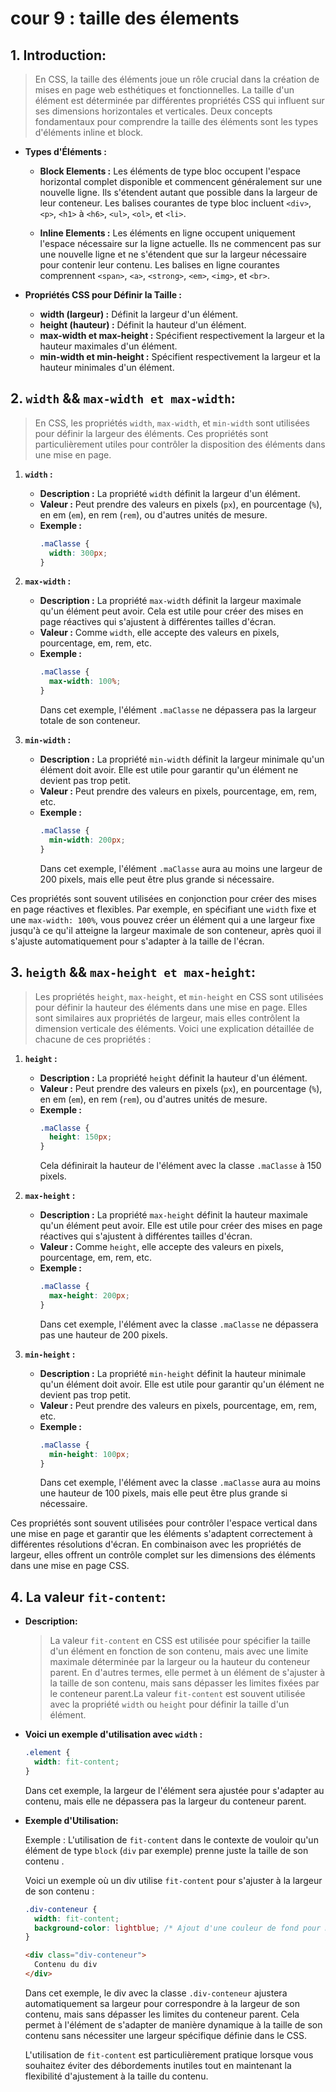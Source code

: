 # cour 9 : **taille des élements**

## 1. **Introduction:**

>En CSS, la taille des éléments joue un rôle crucial dans la création de mises en page web esthétiques et fonctionnelles. La taille d'un élément est déterminée par différentes propriétés CSS qui influent sur ses dimensions horizontales et verticales. Deux concepts fondamentaux pour comprendre la taille des éléments sont les types d'éléments inline et block.


- **Types d'Éléments :**
   
   - **Block Elements :** Les éléments de type bloc occupent l'espace horizontal complet disponible et commencent généralement sur une nouvelle ligne. Ils s'étendent autant que possible dans la largeur de leur conteneur. Les balises courantes de type bloc incluent `<div>`, `<p>`, `<h1>` à `<h6>`, `<ul>`, `<ol>`, et `<li>`.
   
   - **Inline Elements :** Les éléments en ligne occupent uniquement l'espace nécessaire sur la ligne actuelle. Ils ne commencent pas sur une nouvelle ligne et ne s'étendent que sur la largeur nécessaire pour contenir leur contenu. Les balises en ligne courantes comprennent `<span>`, `<a>`, `<strong>`, `<em>`, `<img>`, et `<br>`.


- **Propriétés CSS pour Définir la Taille :**
   - **width (largeur) :** Définit la largeur d'un élément.
   - **height (hauteur) :** Définit la hauteur d'un élément.
   - **max-width et max-height :** Spécifient respectivement la largeur et la hauteur maximales d'un élément.
   - **min-width et min-height :** Spécifient respectivement la largeur et la hauteur minimales d'un élément.





## 2. **``width`` && ``max-width et max-width``:**

>En CSS, les propriétés `width`, `max-width`, et `min-width` sont utilisées pour définir la largeur des éléments. Ces propriétés sont particulièrement utiles pour contrôler la disposition des éléments dans une mise en page. 

1. **`width` :**
   - **Description :** La propriété `width` définit la largeur d'un élément.
   - **Valeur :** Peut prendre des valeurs en pixels (`px`), en pourcentage (`%`), en em (`em`), en rem (`rem`), ou d'autres unités de mesure.
   - **Exemple :**
     ```css
     .maClasse {
       width: 300px;
     }
     ```

2. **`max-width` :**
   - **Description :** La propriété `max-width` définit la largeur maximale qu'un élément peut avoir. Cela est utile pour créer des mises en page réactives qui s'ajustent à différentes tailles d'écran.
   - **Valeur :** Comme `width`, elle accepte des valeurs en pixels, pourcentage, em, rem, etc.
   - **Exemple :**
     ```css
     .maClasse {
       max-width: 100%;
     }
     ```
     Dans cet exemple, l'élément `.maClasse` ne dépassera pas la largeur totale de son conteneur.

3. **`min-width` :**
   - **Description :** La propriété `min-width` définit la largeur minimale qu'un élément doit avoir. Elle est utile pour garantir qu'un élément ne devient pas trop petit.
   - **Valeur :** Peut prendre des valeurs en pixels, pourcentage, em, rem, etc.
   - **Exemple :**
     ```css
     .maClasse {
       min-width: 200px;
     }
     ```
     Dans cet exemple, l'élément `.maClasse` aura au moins une largeur de 200 pixels, mais elle peut être plus grande si nécessaire.

Ces propriétés sont souvent utilisées en conjonction pour créer des mises en page réactives et flexibles. Par exemple, en spécifiant une `width` fixe et une `max-width: 100%`, vous pouvez créer un élément qui a une largeur fixe jusqu'à ce qu'il atteigne la largeur maximale de son conteneur, après quoi il s'ajuste automatiquement pour s'adapter à la taille de l'écran.






## 3. **``heigth`` && ``max-height et max-height``:**

>Les propriétés `height`, `max-height`, et `min-height` en CSS sont utilisées pour définir la hauteur des éléments dans une mise en page. Elles sont similaires aux propriétés de largeur, mais elles contrôlent la dimension verticale des éléments. Voici une explication détaillée de chacune de ces propriétés :



1. **`height` :**
   - **Description :** La propriété `height` définit la hauteur d'un élément.
   - **Valeur :** Peut prendre des valeurs en pixels (`px`), en pourcentage (`%`), en em (`em`), en rem (`rem`), ou d'autres unités de mesure.
   - **Exemple :**
     ```css
     .maClasse {
       height: 150px;
     }
     ```
     Cela définirait la hauteur de l'élément avec la classe `.maClasse` à 150 pixels.

2. **`max-height` :**
   - **Description :** La propriété `max-height` définit la hauteur maximale qu'un élément peut avoir. Elle est utile pour créer des mises en page réactives qui s'ajustent à différentes tailles d'écran.
   - **Valeur :** Comme `height`, elle accepte des valeurs en pixels, pourcentage, em, rem, etc.
   - **Exemple :**
     ```css
     .maClasse {
       max-height: 200px;
     }
     ```
     Dans cet exemple, l'élément avec la classe `.maClasse` ne dépassera pas une hauteur de 200 pixels.

3. **`min-height` :**
   - **Description :** La propriété `min-height` définit la hauteur minimale qu'un élément doit avoir. Elle est utile pour garantir qu'un élément ne devient pas trop petit.
   - **Valeur :** Peut prendre des valeurs en pixels, pourcentage, em, rem, etc.
   - **Exemple :**
     ```css
     .maClasse {
       min-height: 100px;
     }
     ```
     Dans cet exemple, l'élément avec la classe `.maClasse` aura au moins une hauteur de 100 pixels, mais elle peut être plus grande si nécessaire.

Ces propriétés sont souvent utilisées pour contrôler l'espace vertical dans une mise en page et garantir que les éléments s'adaptent correctement à différentes résolutions d'écran. En combinaison avec les propriétés de largeur, elles offrent un contrôle complet sur les dimensions des éléments dans une mise en page CSS.



## 4. **La valeur `fit-content`:**

- **Description:**
  
  >La valeur `fit-content` en CSS est utilisée pour spécifier la taille d'un élément en fonction de son contenu, mais avec une limite maximale déterminée par la largeur ou la hauteur du conteneur parent. En d'autres termes, elle permet à un élément de s'ajuster à la taille de son contenu, mais sans dépasser les limites fixées par le conteneur parent.La valeur `fit-content` est souvent utilisée avec la propriété `width` ou `height` pour définir la taille d'un élément. 
  

- **Voici un exemple d'utilisation avec `width` :**

  ```css
  .element {
    width: fit-content;
  }
  ```

  Dans cet exemple, la largeur de l'élément sera ajustée pour s'adapter au contenu, mais elle ne dépassera pas la largeur du conteneur parent.

- **Exemple d'Utilisation:**

  Exemple : L'utilisation de `fit-content` dans le contexte de vouloir qu'un élément de type ``block`` (`div` par exemple) prenne juste la taille de son contenu .

  Voici un exemple où un div utilise `fit-content` pour s'ajuster à la largeur de son contenu :

  ```css
  .div-conteneur {
    width: fit-content;
    background-color: lightblue; /* Ajout d'une couleur de fond pour mieux visualiser */
  }
  ```

  ```html
  <div class="div-conteneur">
    Contenu du div
  </div>
  ```

  Dans cet exemple, le div avec la classe `.div-conteneur` ajustera automatiquement sa largeur pour correspondre à la largeur de son contenu, mais sans dépasser les limites du conteneur parent. Cela permet à l'élément de s'adapter de manière dynamique à la taille de son contenu sans nécessiter une largeur spécifique définie dans le CSS.

  L'utilisation de `fit-content` est particulièrement pratique lorsque vous souhaitez éviter des débordements inutiles tout en maintenant la flexibilité d'ajustement à la taille du contenu.




